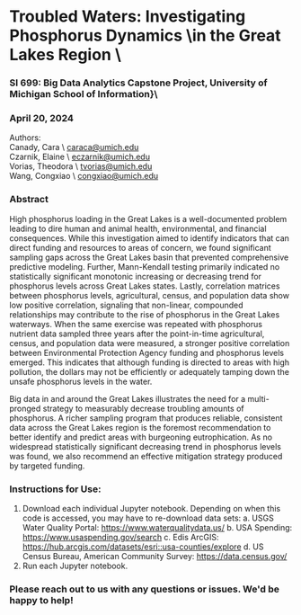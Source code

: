 # Troubled Waters: Investigating Phosphorus Dynamics \\in the Great Lakes Region \\

### SI 699: Big Data Analytics Capstone Project, University of Michigan School of Information}\\

### April 20, 2024

Authors: <br>
Canady, Cara \\ caraca@umich.edu <br>
Czarnik, Elaine \\ eczarnik@umich.edu <br>
Vorias, Theodora \\ tvorias@umich.edu <br>
Wang, Congxiao \\ congxiao@umich.edu

### Abstract <br>

High phosphorus loading in the Great Lakes is a well-documented problem leading to dire human and animal health,
environmental, and financial consequences. While this investigation aimed to identify indicators that can direct funding
and resources to areas of concern, we found significant sampling gaps across the Great Lakes basin that prevented
comprehensive predictive modeling. Further, Mann-Kendall testing primarily indicated no statistically significant
monotonic increasing or decreasing trend for phosphorus levels across Great Lakes states. Lastly, correlation matrices
between phosphorus levels, agricultural, census, and population data show low positive correlation, signaling that
non-linear, compounded relationships may contribute to the rise of phosphorus in the Great Lakes waterways. When the
same exercise was repeated with phosphorus nutrient data sampled three years after the point-in-time agricultural,
census, and population data were measured, a stronger positive correlation between Environmental Protection Agency
funding and phosphorus levels emerged. This indicates that although funding is directed to areas with high pollution,
the dollars may not be efficiently or adequately tamping down the unsafe phosphorus levels in the water.

Big data in and around the Great Lakes illustrates the need for a multi-pronged strategy to measurably decrease
troubling amounts of phosphorus. A richer sampling program that produces reliable, consistent data across the Great
Lakes region is the foremost recommendation to better identify and predict areas with burgeoning eutrophication. As no
widespread statistically significant decreasing trend in phosphorus levels was found, we also recommend an effective
mitigation strategy produced by targeted funding.

### Instructions for Use:
1. Download each individual Jupyter notebook. Depending on when this code is accessed, you may have to re-download data sets:
    a. USGS Water Quality Portal: https://www.waterqualitydata.us/
    b. USA Spending: https://www.usaspending.gov/search
    c. Edis ArcGIS: https://hub.arcgis.com/datasets/esri::usa-counties/explore
    d. US Census Bureau, American Community Survey: https://data.census.gov/
2. Run each Jupyter notebook.

### Please reach out to us with any questions or issues. We'd be happy to help!
